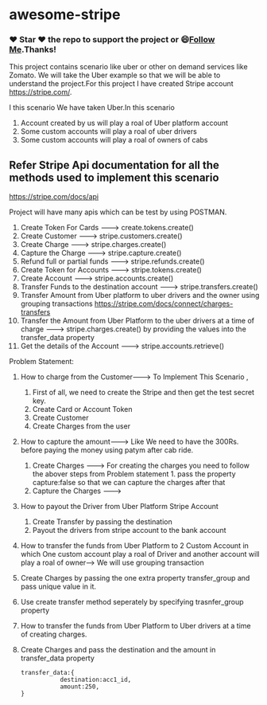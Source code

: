 # awesome-stripe
### :heart: Star :heart: the repo to support the project or :smile:[Follow Me](https://github.com/harsh6768).Thanks!

This project contains scenario like uber or other on demand services like Zomato. We will take the Uber example so that we will be able to understand the project.For this project I have created Stripe account https://stripe.com/.

I this scenario We have taken Uber.In this scenario

1. Account created by us will play a roal of Uber platform account
2. Some custom accounts will play a roal of uber drivers 
3. Some custom accounts will play a roal of owners of cabs

## Refer Stripe Api documentation for all the methods used to implement this scenario
https://stripe.com/docs/api

Project will have many apis which can be test by using POSTMAN.
1. Create Token For Cards ---> create.tokens.create()
2. Create Customer ---> stripe.customers.create()
3. Create Charge ---> stripe.charges.create()
4. Capture the Charge ---> stripe.capture.create()
5. Refund full or partial funds ---> stripe.refunds.create()
6. Create Token for Accounts ---> stripe.tokens.create()
7. Create Account ---> stripe.accounts.create()
8. Transfer Funds to the destination account ---> stripe.transfers.create()
8. Transfer Amount from Uber platform to uber drivers and the owner using grouping transactions https://stripe.com/docs/connect/charges-transfers
9. Transfer the Amount from Uber Platform to the uber drivers at a time of charge ---> stripe.charges.create() by providing the values into the transfer_data property 
10. Get the details of the Account ---> stripe.accounts.retrieve() 

Problem Statement:
1. How to charge from the Customer--->
   To Implement This Scenario ,
   1. First of all, we need to create the Stripe and then get the test secret key.
   2. Create Card or Account Token 
   3. Create Customer 
   4. Create Charges from the user 

2. How to capture the amount---> Like We need to have the 300Rs. before paying the money using patym after cab ride.
   1. Create Charges ---> For creating the charges you need to follow the abover steps from Problem statement 1.
      pass the property capture:false so that we can capture the charges after that
   2. Capture the Charges --->
3. How to payout the Driver from Uber Platform Stripe Account
   
   1. Create Transfer by passing the destination
   2. Payout the drivers from stripe account to the bank account
4. How to transfer the funds from Uber Platform to 2 Custom Account in which One custom account play a roal of Driver and        another account will play a roal of owner--> We will use grouping transaction 

  1. Create Charges by passing the one extra property transfer_group and pass unique value in it.
  2. Use create transfer method seperately by specifying trasnfer_group property 
  
5. How to transfer the funds from Uber Platform to Uber drivers at a time of creating charges.
  
  1. Create Charges and pass the destination and the amount in transfer_data property
     
         transfer_data:{ 
                    destination:acc1_id,
                    amount:250,
         }
